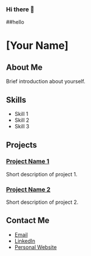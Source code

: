 ### Hi there 👋

##hello
# [Your Name]

## About Me

Brief introduction about yourself.

## Skills

- Skill 1
- Skill 2
- Skill 3

## Projects

### [Project Name 1](link_to_project_1)

Short description of project 1.

### [Project Name 2](link_to_project_2)

Short description of project 2.

## Contact Me

- [Email](mailto:your_email@example.com)
- [LinkedIn](https://www.linkedin.com/in/your_profile)
- [Personal Website](https://www.yourwebsite.com)
